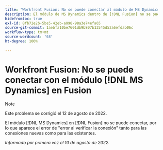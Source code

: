 ```yaml
---
title: "Workfront Fusion: No se puede conectar al módulo de MS Dynamics en Fusion"
description: El módulo de MS Dynamics dentro de [!DNL Fusion] no se puede conectar, por lo que aparece un error de conexión para las conexiones nuevas y existentes.
hidefromtoc: true
exl-id: 8fb72e2b-5be5-42eb-a098-98a3e74efa65
source-git-commit: 1aebfa10be7601db9b807b13545d52a6efdab06c
workflow-type: tm+mt
source-wordcount: '68'
ht-degree: 100%

---
```


# Workfront Fusion: No se puede conectar con el módulo [!DNL MS Dynamics] en Fusion

>[!NOTE]
>
> Este problema se corrigió el 12 de agosto de 2022.

El módulo [!DNL MS Dynamics] en [!DNL Fusion] no se puede conectar, por lo que aparece el error de &quot;error al verificar la conexión&quot; tanto para las conexiones nuevas como para las existentes.

_Informado por primera vez el 10 de agosto de 2022._
